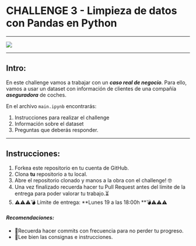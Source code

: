 # CHALLENGE 3 - Limpieza de datos con Pandas en Python
---
![](https://www.wearemarketing.com/uploads/media/default/0001/21/033ed59c7fa7a026804f9507fa7fc3a390390667.jpeg)

---
## Intro:

En este challenge vamos a trabajar con un ***caso real de negocio***. Para ello, vamos a usar un dataset con información de clientes de una compañía ***aseguradora*** de coches.

En el archivo `main.ipynb` encontrarás:
1. Instrucciones para realizar el challenge
2. Información sobre el dataset
3. Preguntas que deberás responder.

---
## Instrucciones:

1. Forkea este repositorio en tu cuenta de GitHub.
2. Clona **tu** repositorio a tu local.
3. Abre el repositorio clonado y manos a la obra con el challenge! 🤓
4. Una vez finalizado recuerda hacer tu Pull Request antes del límite de la entrega para poder valorar tu trabajo.⏳
5. ⚠⚠⚠💣 Límite de entrega: **Lunes 19 a las 18:00h **💣⚠⚠⚠

#### *Recomendaciones:*
- 💾Recuerda hacer commits con frecuencia para no perder tu progreso.
- 👀Lee bien las consignas e instrucciones.

